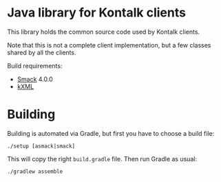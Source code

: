 Java library for Kontalk clients
================================

This library holds the common source code used by Kontalk clients.

Note that this is not a complete client implementation, but a few classes shared
by all the clients.

Build requirements:

* [Smack](http://www.igniterealtime.org/projects/smack/) 4.0.0
* [kXML](http://www.kxml.org/)


Building
========

Building is automated via Gradle, but first you have to choose a build file:

~~~
./setup [asmack|smack]
~~~

This will copy the right `build.gradle` file. Then run Gradle as usual:

~~~
./gradlew assemble
~~~
